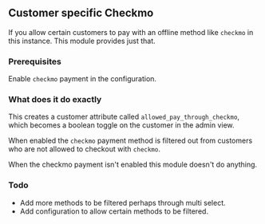 ## Customer specific Checkmo
If you allow certain customers to pay with an offline method like `checkmo` in this instance. 
This module provides just that.

### Prerequisites
Enable `checkmo` payment in the configuration.

### What does it do exactly 
This creates a customer attribute called `allowed_pay_through_checkmo`, which becomes a boolean toggle on the customer in the admin view.

When enabled the `checkmo` payment method is filtered out from customers who are not allowed to checkout with `checkmo`.

When the checkmo payment isn't enabled this module doesn't do anything.

### Todo
- Add more methods to be filtered perhaps through multi select.
- Add configuration to allow certain methods to be filtered.
